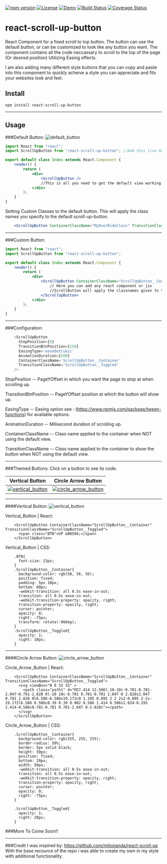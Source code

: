 [![npm version](https://badge.fury.io/js/react-scroll-up-button.svg)](https://badge.fury.io/js/react-scroll-up-button)
[![License](https://img.shields.io/npm/l/express.svg)]()
[![Demo](https://img.shields.io/badge/Demo-Live-green.svg)](http://dirtyredz.com/Projects/ReactScrollUpButton)
[![Build Status](https://travis-ci.org/dirtyredz/react-scroll-up-button.svg?branch=master)](https://travis-ci.org/dirtyredz/react-scroll-up-button)
[![Coverage Status](https://coveralls.io/repos/github/dirtyredz/react-scroll-up-button/badge.svg?branch=master)](https://coveralls.io/github/dirtyredz/react-scroll-up-button?branch=master)

# react-scroll-up-button
React Component for a fixed scroll to top button.
The button can use the default button, or can be customized to look like any button you want.
The component contains all the code neccassary to scroll to the top of the page (Or desired position) Utilizing Easing effects.



I am also adding many different style buttons that you can copy and paste into this component to quickly acheive a style you can appreciate and fits your websites look and feel.


## Install

```npm
npm install react-scroll-up-button
```

----

## Usage

###Default Button:   ![default_button](https://cloud.githubusercontent.com/assets/7119499/21240547/5c47751a-c2d1-11e6-9df8-5be7bbdd53de.png)

```jsx
import React from "react";
import ScrollUpButton from "react-scroll-up-button"; //Add this line Here

export default class Index extends React.Component {
    render() {
        return (
            <div>
                <ScrollUpButton />
                //This is all you need to get the default view working
            </div>
        );
    }
}

```

Setting Custom Classes to the default button.
This will apply the class names you specify to the default scroll-up-button.
```jsx
    <ScrollUpButton ContainerClassName="MyOverRideClass" TransitionClassName="MyOverRideTransitionedClass"/>
```
----

###Custom Button:
```jsx
import React from "react";
import ScrollUpButton from "react-scroll-up-button";

export default class Index extends React.Component {
    render() {
        return (
            <div>
                <ScrollUpButton ContainerClassName="ScrollUpButton__Container" TransitionClassName="ScrollUpButton__Toggled">
                    // Here you can add any react component or jsx
                    //ScrollButton will apply the classnames given to the container of whatever you put here.
                </ScrollUpButton>
            </div>
        );
    }
}
```
----

###Configuration:
```javascript
    <ScrollUpButton
      StopPosition={0}
      TransitionBtnPosition={150}
      EasingType='easeOutCubic'
      AnimationDuration={500}
      ContainerClassName='ScrollUpButton__Container'
      TransitionClassName='ScrollUpButton__Toggled'
    />
```
StopPosition -- PageYOffset in which you want the page to stop at when scrolling up.

TransitionBtnPosition -- PageYOffset position at which the button will show up.

EasingType -- Easing option see : (https://www.npmjs.com/package/tween-functions) for available options.

AnimationDuration -- Milisecond duration of scrolling up.

ContainerClassName -- Class name applied to the container when NOT using the default view.

TransitionClassName -- Class name applied to the container to show the button when NOT using the default view.

----

###Themed Buttons:
Click on a button to see its code.

Vertical Button | Circle Arrow Button
:---: | :---:
[![vertical_button](https://cloud.githubusercontent.com/assets/7119499/21249476/ea4a02ce-c303-11e6-9448-6f2b078bc8d1.png)](#vertical-button)  | [![circle_arrow_button](https://cloud.githubusercontent.com/assets/7119499/21251624/cf86fabc-c314-11e6-8f70-f6ec440ca187.png)](#circle-arrow-button)


----


####Vertical Button:
![vertical_button](https://cloud.githubusercontent.com/assets/7119499/21249476/ea4a02ce-c303-11e6-9448-6f2b078bc8d1.png)

Vertical_Button | React:
```
    <ScrollUpButton ContainerClassName="ScrollUpButton__Container" TransitionClassName="ScrollUpButton__Toggled">
      <span class="BTN">UP &#8594;</span>
    </ScrollUpButton>
```
Vertical_Button | CSS:
```
    .BTN{
      font-size: 23px;
    }
    .ScrollUpButton__Container{
      background-color: rgb(58, 56, 56);
      position: fixed;
      padding: 5px 10px;
      bottom: 60px;
      -webkit-transition: all 0.5s ease-in-out;
      transition: all 0.5s ease-in-out;
      -webkit-transition-property: opacity, right;
      transition-property: opacity, right;
      cursor: pointer;
      opacity: 0;
      right: -75px;
      transform: rotate(-90deg);
    }
    .ScrollUpButton__Toggled{
      opacity: 1;
      right: 10px;
    }
```

----

####Circle Arrow Button:
![circle_arrow_button](https://cloud.githubusercontent.com/assets/7119499/21251624/cf86fabc-c314-11e6-8f70-f6ec440ca187.png)

Circle_Arrow_Button | React:
```
    <ScrollUpButton ContainerClassName="ScrollUpButton__Container" TransitionClassName="ScrollUpButton__Toggled">
      <svg viewBox="0 0 32 32" >
        <path class="path1" d="M27.414 12.586l-10-10c-0.781-0.781-2.047-0.781-2.828 0l-10 10c-0.781 0.781-0.781 2.047 0 2.828s2.047 0.781 2.828 0l6.586-6.586v19.172c0 1.105 0.895 2 2 2s2-0.895 2-2v-19.172l6.586 6.586c0.39 0.39 0.902 0.586 1.414 0.586s1.024-0.195 1.414-0.586c0.781-0.781 0.781-2.047 0-2.828z"></path>
      </svg>
    </ScrollUpButton>
```
Circle_Arrow_Button | CSS:
```
    .ScrollUpButton__Container{
      background-color: rgb(255, 255, 255);
      border-radius: 50%;
      border: 5px solid black;
      height: 50px;
      position: fixed;
      bottom: 20px;
      width: 50px;
      -webkit-transition: all 0.5s ease-in-out;
      transition: all 0.5s ease-in-out;
      -webkit-transition-property: opacity, right;
      transition-property: opacity, right;
      cursor: pointer;
      opacity: 0;
      right: -75px;
    }

    .ScrollUpButton__Toggled{
      opacity: 1;
      right: 20px;
    }
```

###More To Come Soon!!

----

###Credit
I was inspired by: https://github.com/milosjanda/react-scroll-up
With the base recource of the repo i was able to create my own in my style with additional functionality.
